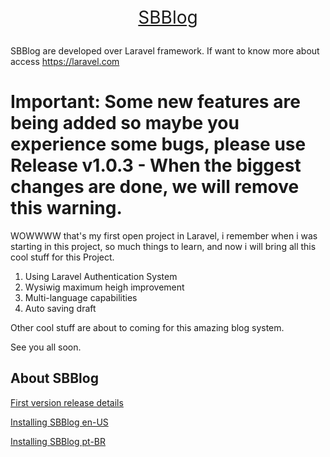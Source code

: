 <p align="center" style="font-size:28px"><a href="https://github.com/andmarruda/sbblog/wiki" target="_blank">SBBlog</a></p>

SBBlog are developed over Laravel framework. If want to know more about access <a href="https://laravel.com/" target="_blank">https://laravel.com</a>

# Important: Some new features are being added so maybe you experience some bugs, please use Release v1.0.3 - When the biggest changes are done, we will remove this warning.

WOWWWW that's my first open project in Laravel, i remember when i was starting in this project, so much things to learn, and now i will bring all this cool stuff for this Project.

1. Using Laravel Authentication System
2. Wysiwig maximum heigh improvement
3. Multi-language capabilities
4. Auto saving draft

Other cool stuff are about to coming for this amazing blog system.

See you all soon.

## About SBBlog

<a href="https://github.com/andmarruda/sbblog/wiki/SBBlog-1.0.0-Release-details" target="_blank">First version release details</a>

<a href="https://github.com/andmarruda/sbblog/wiki/Installing-SBBlog" target="_blank">Installing SBBlog en-US</a>

<a href="https://github.com/andmarruda/sbblog/wiki/Instalando-SBBlog" target="_blank">Installing SBBlog pt-BR</a>
